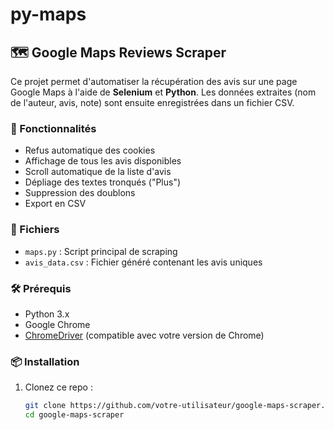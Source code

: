 # py-maps
## 🗺️ Google Maps Reviews Scraper

Ce projet permet d'automatiser la récupération des avis sur une page Google Maps à l'aide de **Selenium** et **Python**. Les données extraites (nom de l'auteur, avis, note) sont ensuite enregistrées dans un fichier CSV.

### 🚀 Fonctionnalités

- Refus automatique des cookies
- Affichage de tous les avis disponibles
- Scroll automatique de la liste d'avis
- Dépliage des textes tronqués ("Plus")
- Suppression des doublons
- Export en CSV

### 📂 Fichiers

- `maps.py` : Script principal de scraping
- `avis_data.csv` : Fichier généré contenant les avis uniques

### 🛠️ Prérequis

- Python 3.x
- Google Chrome
- [ChromeDriver](https://sites.google.com/chromium.org/driver/) (compatible avec votre version de Chrome)

### 📦 Installation

1. Clonez ce repo :
   ```bash
   git clone https://github.com/votre-utilisateur/google-maps-scraper.git
   cd google-maps-scraper
